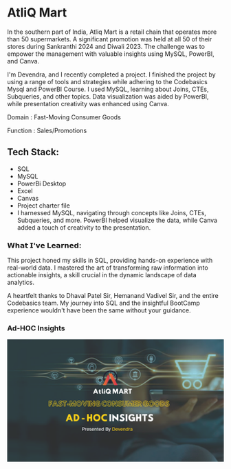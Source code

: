 
# AtliQ Mart 

In the southern part of India, Atliq Mart is a retail chain that operates more than 50 supermarkets. A significant promotion was held at all 50 of their stores during Sankranthi 2024 and Diwali 2023. 
The challenge was to empower the management with valuable insights using MySQL, PowerBI, and Canva.


I'm Devendra, and I recently completed a project. I finished the project by using a range of tools and strategies while adhering to the Codebasics Mysql and PowerBI Course. I used MySQL, learning about Joins, CTEs, Subqueries, and other topics. Data visualization was aided by PowerBI, while presentation creativity was enhanced using Canva.

Domain   : Fast-Moving Consumer Goods

Function : Sales/Promotions



## Tech Stack:

- SQL
- MySQL
- PowerBi Desktop
- Excel
- Canvas
- Project charter file
- I harnessed MySQL, navigating through concepts like Joins, CTEs, Subqueries, and more. PowerBI helped visualize the data, while Canva added a touch of creativity to the presentation.

### 𝗪𝗵𝗮𝘁 𝗜'𝘃𝗲 𝗟𝗲𝗮𝗿𝗻𝗲𝗱:
This project honed my skills in SQL, providing hands-on experience with real-world data. I mastered the art of transforming raw information into actionable insights, a skill crucial in the dynamic landscape of data analytics.

A heartfelt thanks to Dhaval Patel Sir, Hemanand Vadivel Sir, and the entire Codebasics team. My journey into SQL and the insightful BootCamp experience wouldn't have been the same without your guidance.


### Ad-HOC Insights

![App Screenshot](https://github.com/Devendra5421/Atliq-_RetailSales/blob/main/retailsales.png?raw=true)


